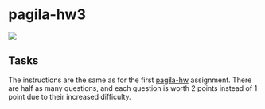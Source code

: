 # pagila-hw3
[![](https://github.com/SybelFrancois/pagila-hw3/workflows/tests/badge.svg)](https://github.com/SybelFrancois/pagila-hw3/actions?query=workflow%3Atests)

## Tasks

The instructions are the same as for the first [pagila-hw](https://github.com/mikeizbicki/pagila-hw) assignment.
There are half as many questions, and each question is worth 2 points instead of 1 point due to their increased difficulty.

